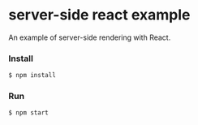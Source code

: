 # server-side react example

An example of server-side rendering with React.

### Install

```sh
$ npm install
```

### Run

```sh
$ npm start
```
